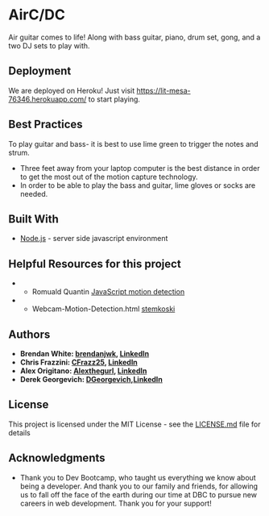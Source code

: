 # AirC/DC

Air guitar comes to life! Along with bass guitar, piano, drum set, gong, and a two DJ sets to play with.

## Deployment

We are deployed on Heroku! Just visit https://lit-mesa-76346.herokuapp.com/ to start playing.

## Best Practices
To play guitar and bass- it is best to use lime green to trigger the notes and strum. 
- Three feet away from your laptop computer is the best distance in order to get the most out of the motion capture technology.
- In order to be able to play the bass and guitar, lime gloves or socks are needed. 

## Built With

* [Node.js](https://nodejs.org/en/docs/) - server side javascript environment

## Helpful Resources for this project
- * Romuald Quantin [JavaScript motion detection](http://www.adobe.com/devnet/archive/html5/articles/javascript-motion-detection.html)
- * Webcam-Motion-Detection.html [stemkoski](https://github.com/stemkoski/stemkoski.github.com/blob/master/Three.js/Webcam-Motion-Detection.html)


## Authors

- **Brendan White: [brendanjwk](https://github.com/brendanjwh), [LinkedIn](https://www.linkedin.com/in/brendan-white-3b14b827)**
- **Chris Frazzini: [CFrazz25](https://github.com/CFrazz25), [LinkedIn](https://www.linkedin.com/in/christopher-frazzini-12196642)**
- **Alex Origitano: [Alexthegurl](https://github.com/Alexthegurl), [LinkedIn](https://www.linkedin.com/in/alex-origitano-8abb534b)**
- **Derek Georgevich: [DGeorgevich](https://github.com/DGeorgevich),[LinkedIn](https://www.linkedin.com/in/derekgeorgevich)**

## License

This project is licensed under the MIT License - see the [LICENSE.md](LICENSE.md) file for details

## Acknowledgments

* Thank you to Dev Bootcamp, who taught us everything we know about being a developer. And thank you to our family and friends, for allowing us to fall off the face of the earth during our time at DBC to pursue new careers in web development. Thank you for your support!

